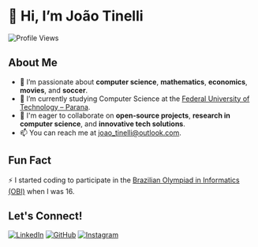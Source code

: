 # 👋 Hi, I’m João Tinelli

![Profile Views](https://komarev.com/ghpvc/?username=joao-tinelli&color=blue)

## About Me
- 👀 I’m passionate about **computer science**, **mathematics**, **economics**, **movies**, and **soccer**.
- 🌱 I’m currently studying Computer Science at the [Federal University of Technology – Parana](http://www.utfpr.edu.br/).
- 💼 I'm eager to collaborate on **open-source projects**, **research in computer science**, and **innovative tech solutions**.
- 📫 You can reach me at [joao_tinelli@outlook.com](mailto:joao_tinelli@outlook.com).

## Fun Fact
⚡ I started coding to participate in the [Brazilian Olympiad in Informatics (OBI)](http://olimpiada.ic.unicamp.br/) when I was 16.

## Let's Connect!
[![LinkedIn](https://img.shields.io/badge/-LinkedIn-blue?style=flat&logo=Linkedin&logoColor=white)](https://www.linkedin.com/in/joao-tinelli/)
[![GitHub](https://img.shields.io/badge/-GitHub-black?style=flat&logo=github&logoColor=white)](https://github.com/joao-tinelli)
[![Instagram](https://img.shields.io/badge/-Instagram-E4405F?style=flat&logo=instagram&logoColor=white)](https://www.instagram.com/joao_lucastinelli/)
